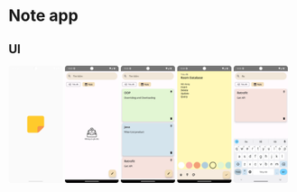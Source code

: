 <h1>Note app</h1>
<h2>UI</h2>
<div  display: flex;
  flex-direction: row;
  box-sizing: border-box; 
  gap: 10px;>
    <img src="splash.png" width=19%;>
    <img src="Empty.png" width=19%; >
    <img src="Main_screen.png" width=19%; >
    <img src="Add_note.png" width=19%; >
    <img src="search.png" width=19%; >
</div>

